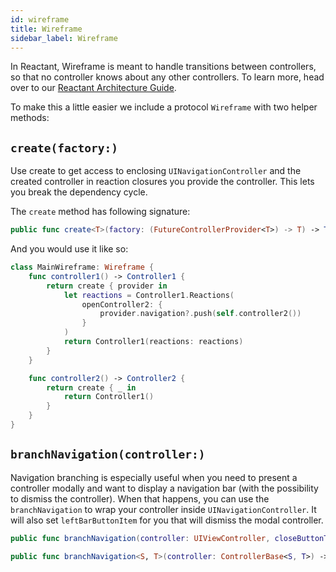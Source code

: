 ```yaml
---
id: wireframe
title: Wireframe
sidebar_label: Wireframe
---
```

In Reactant, Wireframe is meant to handle transitions between controllers, so that no controller knows about any other controllers. To learn more, head over to our [Reactant Architecture Guide](getting-started/architecture.md).

To make this a little easier we include a protocol `Wireframe` with two helper methods:

## `create(factory:)`

Use create to get access to enclosing `UINavigationController` and the created controller in reaction closures you provide the controller. This lets you break the dependency cycle.

The `create` method has following signature:

```swift
public func create<T>(factory: (FutureControllerProvider<T>) -> T) -> T
```

And you would use it like so:

```swift
class MainWireframe: Wireframe {
    func controller1() -> Controller1 {
        return create { provider in
            let reactions = Controller1.Reactions(
                openController2: {
                    provider.navigation?.push(self.controller2())
                }
            )
            return Controller1(reactions: reactions)
        }
    }

    func controller2() -> Controller2 {
        return create { _ in
            return Controller1()
        }
    }
}
```


## `branchNavigation(controller:)`

Navigation branching is especially useful when you need to present a controller modally and want to display a navigation bar (with the possibility to dismiss the controller). When that happens, you can use the `branchNavigation` to wrap your controller inside `UINavigationController`. It will also set `leftBarButtonItem` for you that will dismiss the modal controller.

```swift
public func branchNavigation(controller: UIViewController, closeButtonTitle: String?) -> UINavigationController

public func branchNavigation<S, T>(controller: ControllerBase<S, T>) -> UINavigationController
```
